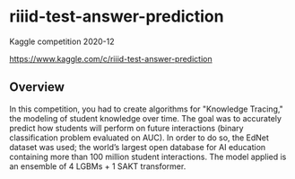 # riiid-test-answer-prediction
Kaggle competition 2020-12

https://www.kaggle.com/c/riiid-test-answer-prediction

## Overview
In this competition, you had to create algorithms for "Knowledge Tracing," the modeling of student knowledge over time. The goal was to accurately predict how students will perform on future interactions (binary classification problem evaluated on AUC). In order to do so, the EdNet dataset was used; the world’s largest open database for AI education containing more than 100 million student interactions. The model applied is an ensemble of 4 LGBMs + 1 SAKT transformer.
